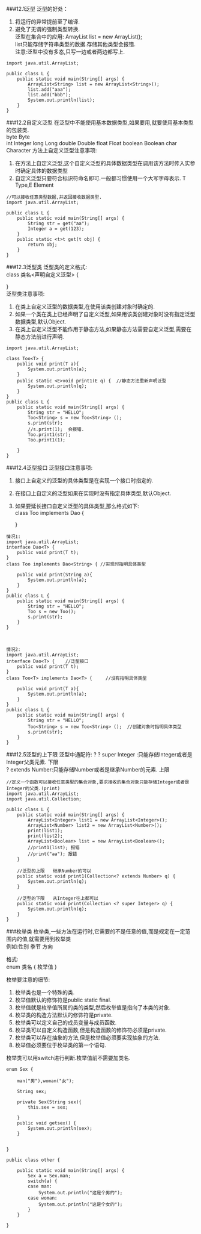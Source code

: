 ###12.1泛型
泛型的好处：
1. 将运行的异常提前至了编译.  
2. 避免了无谓的强制类型转换.  
泛型在集合中的应用:
ArrayList<String> list = new ArrayList<String>();  
list只能存储字符串类型的数据.存储其他类型会报错.  
注意:泛型中没有多态,只写一边或者两边都写上.  

```
import java.util.ArrayList;

public class L {
	public static void main(String[] args) {
		ArrayList<String> list = new ArrayList<String>();
		list.add("aaa");
		list.add("bbb");
		System.out.println(list);
	}
}
```

###12.2自定义泛型
在泛型中不能使用基本数据类型,如果要用,就要使用基本类型的包装类.  
byte    Byte  
int     Integer
long    Long
double  Double
float   Float
boolean Boolean
char    Character
方法上自定义泛型注意事项:  
1. 在方法上自定义泛型,这个自定义泛型的具体数据类型在调用该方法时传入实参时确定具体的数据类型  
2. 自定义泛型只要符合标识符命名即可.一般都习惯使用一个大写字母表示. T Type,E Element

```
//可以接收任意类型数据,并返回接收数据类型.
import java.util.ArrayList;

public class L {
	public static void main(String[] args) {
		String str = get("aa");
		Integer a = get(123);
	}
	public static <t>t get(t obj) {
		return obj;
	}
}
```
###12.3泛型类
泛型类的定义格式:  
class 类名<声明自定义泛型> {  
  
}  
泛型类注意事项:  
1. 在类上自定义泛型的数据类型,在使用该类创建对象时确定的.  
2. 如果一个类在类上已经声明了自定义泛型,如果用该类创建对象时没有指定泛型数据类型,默认Object.  
3. 在类上自定义泛型不能作用于静态方法,如果静态方法需要自定义泛型,需要在静态方法前进行声明.  

```
import java.util.ArrayList;

class Too<T> {
	public void print(T a){
		System.out.println(a);
	}
	public static <E>void print1(E q) {  //静态方法重新声明泛型
		System.out.println(q);
	}
}
public class L {
	public static void main(String[] args) {
		String str = "HELLO";
		Too<String> s = new Too<String> ();
		s.print(str);
		//s.print(1);  会报错.
		Too.print1(str);   
		Too.print1(1);

	}
}
```
###12.4泛型接口
泛型接口注意事项:  
1. 接口上自定义的泛型的具体类型是在实现一个接口时指定的.  
2. 在接口上自定义的泛型如果在实现时没有指定具体类型,默认Object.  
3. 如果要延长接口自定义泛型的具体类型,那么格式如下:  
     class Too<T> implements Dao<T> {
  
	}
```
情况1:
import java.util.ArrayList;
interface Dao<T> {
	public void print(T t);
}
class Too implements Dao<String> { //实现时指明具体类型
	
	public void print(String a){
		System.out.println(a);
	}
}
public class L {
	public static void main(String[] args) {
		String str = "HELLO";
		Too s = new Too();
		s.print(str);
	}
}



情况2:
import java.util.ArrayList;
interface Dao<T> {    //泛型接口
	public void print(T t);
}
class Too<T> implements Dao<T> {     //没有指明具体类型
	
	public void print(T a){
		System.out.println(a);
	}
}
public class L {
	public static void main(String[] args) {
		String str = "HELLO";
		Too<String> s = new Too<String> ();  //创建对象时指明具体类型
		s.print(str);
	}
}
```
###12.5泛型的上下限
泛型中通配符: ?
? super Integer :只能存储Integer或者是Integer父类元素. 下限  
? extends Number:只能存储Number或者是继承Number的元素. 上限  


```
//定义一个函数可以接收任意类型的集合对象,要求接收的集合对象只能存储Integer或者是Integer的父类.(print)
import java.util.ArrayList;
import java.util.Collection;

public class L {
	public static void main(String[] args) {
		ArrayList<Integer> list1 = new ArrayList<Integer>();
		ArrayList<Number> list2 = new ArrayList<Number>();
		print(list1);
		print(list2);
		ArrayList<Boolean> list = new ArrayList<Boolean>();
		//print1(list); 报错
		//print("aa"); 报错
	}
	
	//泛型的上限   继承Number的可以
	public static void print1(Collection<? extends Number> q) {
		System.out.println(q);
	}
	
	//泛型的下限   从Integer往上都可以
	public static void print(Collection <? super Integer> q) {
		System.out.println(q);
	}
}
```
###枚举类
枚举类,一些方法在运行时,它需要的不是任意的值,而是规定在一定范围内的值,就需要用到枚举类  
例如:性别 季节 方向  

格式:  
enum 类名 {
  枚举值
}

枚举要注意的细节:  
1. 枚举类也是一个特殊的类.  
2. 枚举值默认的修饰符是public static final.  
3. 枚举值就是枚举值所属的类的类型,然后枚举值是指向了本类的对象.  
4. 枚举类的构造方法默认的修饰符是private.  
5. 枚举类可以定义自己的成员变量与成员函数.  
6. 枚举类可以自定义构造函数,但是构造函数的修饰符必须是private.  
7. 枚举类可以存在抽象的方法,但是枚举值必须要实现抽象的方法.  
8. 枚举值必须要位于枚举类的第一个语句.  

枚举类可以用switch进行判断.枚举值前不需要加类名.  
```
enum Sex {
	
	man("男"),woman("女");
	
	String sex;
	
	private Sex(String sex){
		this.sex = sex;
		
	}
	public void getsex() {
		System.out.println(sex);
	}
	
	
}

public class other {
	
	public static void main(String[] args) {
		Sex a = Sex.man;
		switch(a) {
		case man:
			System.out.println("这是个男的");
		case woman:
			System.out.println("这是个女的");
		}
	}
	
}
```
